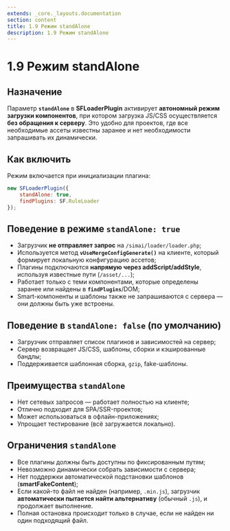 ```yaml
---
extends: _core._layouts.documentation
section: content
title: 1.9 Режим standAlone
description: 1.9 Режим standAlone
---
```


# 1.9 Режим standAlone

## Назначение

Параметр **`standAlone`** в **SFLoaderPlugin** активирует **автономный режим загрузки компонентов**, при котором
загрузка JS/CSS осуществляется **без обращения к серверу**. Это удобно для проектов, где все необходимые ассеты известны
заранее и нет необходимости запрашивать их динамически.

## Как включить

Режим включается при инициализации плагина:

```js
new SFLoaderPlugin({
    standAlone: true,
    findPlugins: SF.RuleLoader
});
```

## Поведение в режиме `standAlone: true`

* Загрузчик **не отправляет запрос** на `/simai/loader/loader.php`;
* Используется метод **`vUseMergeConfigGenerate()`** на клиенте, который формирует локальную конфигурацию ассетов;
* Плагины подключаются **напрямую через addScript/addStyle**, используя известные пути (`/asset/...`);
* Работает только с теми компонентами, которые определены заранее или найдены в **`findPlugins`**/DOM;
* Smart-компоненты и шаблоны также не запрашиваются с сервера — они должны быть уже встроены.

## Поведение в `standAlone: false` (по умолчанию)

* Загрузчик отправляет список плагинов и зависимостей на сервер;
* Сервер возвращает JS/CSS, шаблоны, сборки и кэшированные бандлы;
* Поддерживается шаблонная сборка, `gzip`, fake-шаблоны.

## Преимущества `standAlone`

* Нет сетевых запросов — работает полностью на клиенте;
* Отлично подходит для SPA/SSR-проектов;
* Может использоваться в офлайн-приложениях;
* Упрощает тестирование (всё загружается локально).

## Ограничения `standAlone`

* Все плагины должны быть доступны по фиксированным путям;
* Невозможно динамически собрать зависимости с сервера;
* Нет поддержки автоматической подстановки шаблонов (**smartFakeContent**);
* Если какой-то файл не найден (например, `.min.js`), загрузчик **автоматически пытается найти альтернативу** (обычный
  `.js`), и продолжает выполнение.
* Полная остановка происходит только в случае, если не найден ни один подходящий файл.
